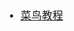 <span  style="font-family: Simsun,serif; font-size: 17px; ">

- [菜鸟教程](https://www.runoob.com/linux/nginx-install-setup.html)

</span>
